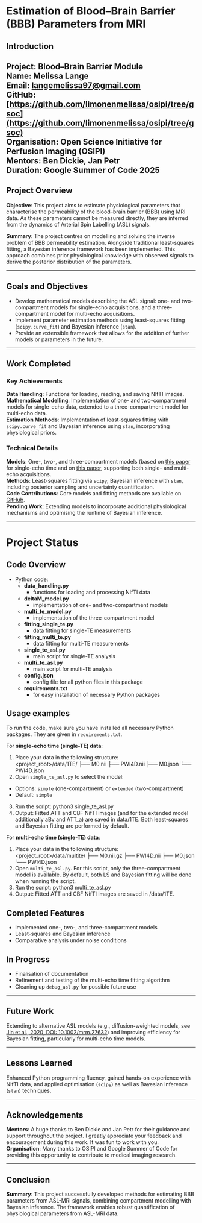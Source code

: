 # Estimation of Blood–Brain Barrier (BBB) Parameters from MRI

## Introduction
**Project**: Blood–Brain Barrier Module  
**Name**: Melissa Lange  
**Email**: langemelissa97@gmail.com  
**GitHub**: [https://github.com/limonenmelissa/osipi/tree/gsoc](https://github.com/limonenmelissa/osipi/tree/gsoc)  
**Organisation**: Open Science Initiative for Perfusion Imaging (OSIPI)  
**Mentors**: Ben Dickie, Jan Petr  
**Duration**: Google Summer of Code 2025  
---
## Project Overview
**Objective**: This project aims to estimate physiological parameters that characterise the permeability of the blood–brain barrier (BBB) using MRI data. As these parameters cannot be measured directly, they are inferred from the dynamics of Arterial Spin Labelling (ASL) signals.  

**Summary**: The project centres on modelling and solving the inverse problem of BBB permeability estimation. Alongside traditional least-squares fitting, a Bayesian inference framework has been implemented. This approach combines prior physiological knowledge with observed signals to derive the posterior distribution of the parameters.  

---

## Goals and Objectives
- Develop mathematical models describing the ASL signal: one- and two-compartment models for single-echo acquisitions, and a three-compartment model for multi-echo acquisitions.  
- Implement parameter estimation methods using least-squares fitting (`scipy.curve_fit`) and Bayesian inference (`stan`).  
- Provide an extensible framework that allows for the addition of further models or parameters in the future.  

---

## Work Completed

### Key Achievements
**Data Handling**: Functions for loading, reading, and saving NIfTI images.  
**Mathematical Modelling**: Implementation of one- and two-compartment models for single-echo data, extended to a three-compartment model for multi-echo data.  
**Estimation Methods**: Implementation of least-squares fitting with `scipy.curve_fit` and Bayesian inference using `stan`, incorporating physiological priors.  

### Technical Details
**Models**: One-, two-, and three-compartment models (based on [this paper](https://doi.org/10.1002/mrm.22320) for single-echo time and on [this paper](https://doi.org/10.3389/fnins.2021.719676), supporting both single- and multi-echo acquisitions.  
**Methods**: Least-squares fitting via `scipy`; Bayesian inference with `stan`, including posterior sampling and uncertainty quantification.  
**Code Contributions**: Core models and fitting methods are available on [GitHub](https://github.com/limonenmelissa/osipi/tree/gsoc).  
**Pending Work**: Extending models to incorporate additional physiological mechanisms and optimising the runtime of Bayesian inference.  

---

# Project Status

## Code Overview
- Python code:
  - **data_handling.py**  
    - functions for loading and processing NIfTI data
  - **deltaM_model.py**  
    - implementation of one- and two-compartment models
  - **multi_te_model.py**  
    - implementation of the three-compartment model
  - **fitting_single_te.py**  
    - data fitting for single-TE measurements
  - **fitting_multi_te.py**  
    - data fitting for multi-TE measurements
  - **single_te_asl.py**  
    - main script for single-TE analysis
  - **multi_te_asl.py**  
    - main script for multi-TE analysis
  - **config.json**
    - config file for all python files in this package 
  - **requirements.txt**
    - for easy installation of necessary Python packages 

## Usage examples
To run the code, make sure you have installed all necessary Python packages. They are given in `requirements.txt`.

For **single-echo time (single-TE) data**:  

1. Place your data in the following structure:  
<project_root>/data/1TE/
├── M0.nii
├── PWI4D.nii
├── M0.json
└── PWI4D.json  
2. Open `single_te_asl.py` to select the model:  
- Options: `simple` (one-compartment) or `extended` (two-compartment)  
- Default: `simple`
3. Run the script: python3 single_te_asl.py
4. Output: Fitted ATT and CBF NifTI images (and for the extended model additionally aBv and ATT_a) are saved in data/1TE. Both least-squares and Bayesian fitting are performed by default.


For **multi-echo time (single-TE) data**:  

1. Place your data in the following structure:  
<project_root>/data/multite/
├── M0.nii.gz
├── PWI4D.nii
├── M0.json
└── PWI4D.json  
2. Open `multi_te_asl.py`. For this script, only the three-compartment model is available. By default, both LS and Bayesian fitting will be done when running the script.
3. Run the script: python3 multi_te_asl.py
4. Output: Fitted ATT and CBF NifTI images are saved in /data/1TE.


## Completed Features
- Implemented one-, two-, and three-compartment models  
- Least-squares and Bayesian inference  
- Comparative analysis under noise conditions  

## In Progress
- Finalisation of documentation  
- Refinement and testing of the multi-echo time fitting algorithm  
- Cleaning up `debug_asl.py` for possible future use

---

## Future Work
Extending to alternative ASL models (e.g., diffusion-weighted models, see [Jin et al., 2020, DOI: 10.1002/mrm.27632](https://doi.org/10.1002/mrm.27632)) and improving efficiency for Bayesian fitting, particularly for multi-echo time models.  

---
## Lessons Learned
Enhanced Python programming fluency, gained hands-on experience with NIfTI data, and applied optimisation (`scipy`) as well as Bayesian inference (`stan`) techniques.  

---
## Acknowledgements
**Mentors**: A huge thanks to Ben Dickie and Jan Petr for their guidance and support throughout the project. I greatly appreciate your feedback and encouragement during this work. It was fun to work with you.  
**Organisation**: Many thanks to OSIPI and Google Summer of Code for providing this opportunity to contribute to medical imaging research.  

---
## Conclusion
**Summary**: This project successfully developed methods for estimating BBB parameters from ASL-MRI signals, combining compartment modelling with Bayesian inference. The framework enables robust quantification of physiological parameters from ASL-MRI data.
